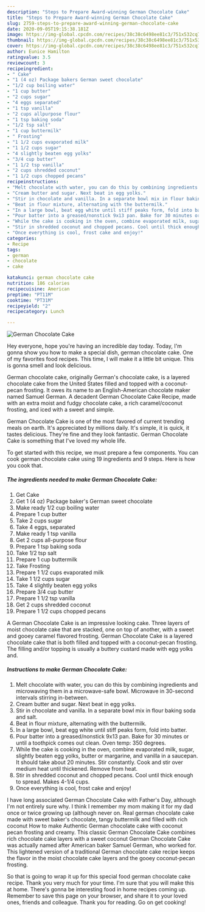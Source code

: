 ```yaml
---
description: "Steps to Prepare Award-winning German Chocolate Cake"
title: "Steps to Prepare Award-winning German Chocolate Cake"
slug: 2759-steps-to-prepare-award-winning-german-chocolate-cake
date: 2020-09-05T19:15:38.181Z
image: https://img-global.cpcdn.com/recipes/38c38c6498ee81c3/751x532cq70/german-chocolate-cake-recipe-main-photo.jpg
thumbnail: https://img-global.cpcdn.com/recipes/38c38c6498ee81c3/751x532cq70/german-chocolate-cake-recipe-main-photo.jpg
cover: https://img-global.cpcdn.com/recipes/38c38c6498ee81c3/751x532cq70/german-chocolate-cake-recipe-main-photo.jpg
author: Eunice Hamilton
ratingvalue: 3.5
reviewcount: 3
recipeingredient:
- " Cake"
- "1 (4 oz) Package bakers German sweet chocolate"
- "1/2 cup boiling water"
- "1 cup butter"
- "2 cups sugar"
- "4 eggs separated"
- "1 tsp vanilla"
- "2 cups allpurpose flour"
- "1 tsp baking soda"
- "1/2 tsp salt"
- "1 cup buttermilk"
- " Frosting"
- "1 1/2 cups evaporated milk"
- "1 1/2 cups sugar"
- "4 slightly beaten egg yolks"
- "3/4 cup butter"
- "1 1/2 tsp vanilla"
- "2 cups shredded coconut"
- "1 1/2 cups chopped pecans"
recipeinstructions:
- "Melt chocolate with water, you can do this by combining ingredients and microwaving them in a microwave-safe bowl. Microwave in 30-second intervals stirring in-between."
- "Cream butter and sugar. Next beat in egg yolks."
- "Stir in chocolate and vanilla. In a separate bowl mix in flour baking soda and salt."
- "Beat in flour mixture, alternating with the buttermilk."
- "In a large bowl, beat egg white until stiff peaks form, fold into batter."
- "Pour batter into a greased/nonstick 9x13 pan. Bake for 30 minutes or until a toothpick comes out clean. Oven temp: 350 degrees."
- "While the cake is cooking in the oven, combine evaporated milk, sugar, slightly beaten egg yolks, butter or margarine, and vanilla in a saucepan. It should take about 20 minutes. Stir constantly. Cook and stir over medium heat until thickened. Remove from heat."
- "Stir in shredded coconut and chopped pecans. Cool until thick enough to spread. Makes 4-1/4 cups."
- "Once everything is cool, frost cake and enjoy!"
categories:
- Recipe
tags:
- german
- chocolate
- cake

katakunci: german chocolate cake 
nutrition: 186 calories
recipecuisine: American
preptime: "PT11M"
cooktime: "PT31M"
recipeyield: "2"
recipecategory: Lunch

---
```



![German Chocolate Cake](https://img-global.cpcdn.com/recipes/38c38c6498ee81c3/751x532cq70/german-chocolate-cake-recipe-main-photo.jpg)

Hey everyone, hope you're having an incredible day today. Today, I'm gonna show you how to make a special dish, german chocolate cake. One of my favorites food recipes. This time, I will make it a little bit unique. This is gonna smell and look delicious.

German chocolate cake, originally German&#39;s chocolate cake, is a layered chocolate cake from the United States filled and topped with a coconut-pecan frosting. It owes its name to an English-American chocolate maker named Samuel German. A decadent German Chocolate Cake Recipe, made with an extra moist and fudgy chocolate cake, a rich caramel/coconut frosting, and iced with a sweet and simple.

German Chocolate Cake is one of the most favored of current trending meals on earth. It's appreciated by millions daily. It's simple, it is quick, it tastes delicious. They're fine and they look fantastic. German Chocolate Cake is something that I've loved my whole life.


To get started with this recipe, we must prepare a few components. You can cook german chocolate cake using 19 ingredients and 9 steps. Here is how you cook that.

<!--inarticleads1-->

##### The ingredients needed to make German Chocolate Cake:

1. Get  Cake
1. Get 1 (4 oz) Package baker&#39;s German sweet chocolate
1. Make ready 1/2 cup boiling water
1. Prepare 1 cup butter
1. Take 2 cups sugar
1. Take 4 eggs, separated
1. Make ready 1 tsp vanilla
1. Get 2 cups all-purpose flour
1. Prepare 1 tsp baking soda
1. Take 1/2 tsp salt
1. Prepare 1 cup buttermilk
1. Take  Frosting
1. Prepare 1 1/2 cups evaporated milk
1. Take 1 1/2 cups sugar
1. Take 4 slightly beaten egg yolks
1. Prepare 3/4 cup butter
1. Prepare 1 1/2 tsp vanilla
1. Get 2 cups shredded coconut
1. Prepare 1 1/2 cups chopped pecans


A German Chocolate Cake is an impressive looking cake. Three layers of moist chocolate cake that are stacked, one on top of another, with a sweet and gooey caramel flavored frosting. German Chocolate Cake is a layered chocolate cake that is both filled and topped with a coconut-pecan frosting. The filling and/or topping is usually a buttery custard made with egg yolks and. 

<!--inarticleads2-->

##### Instructions to make German Chocolate Cake:

1. Melt chocolate with water, you can do this by combining ingredients and microwaving them in a microwave-safe bowl. Microwave in 30-second intervals stirring in-between.
1. Cream butter and sugar. Next beat in egg yolks.
1. Stir in chocolate and vanilla. In a separate bowl mix in flour baking soda and salt.
1. Beat in flour mixture, alternating with the buttermilk.
1. In a large bowl, beat egg white until stiff peaks form, fold into batter.
1. Pour batter into a greased/nonstick 9x13 pan. Bake for 30 minutes or until a toothpick comes out clean. Oven temp: 350 degrees.
1. While the cake is cooking in the oven, combine evaporated milk, sugar, slightly beaten egg yolks, butter or margarine, and vanilla in a saucepan. It should take about 20 minutes. Stir constantly. Cook and stir over medium heat until thickened. Remove from heat.
1. Stir in shredded coconut and chopped pecans. Cool until thick enough to spread. Makes 4-1/4 cups.
1. Once everything is cool, frost cake and enjoy!


I have long associated German Chocolate Cake with Father&#39;s Day, although I&#39;m not entirely sure why. I think I remember my mom making it for my dad once or twice growing up (although never on. Real german chocolate cake made with sweet baker&#39;s chocolate, tangy buttermilk and filled with rich coconut How to make Authentic German chocolate cake with coconut pecan frosting and creamy. This classic German Chocolate Cake combines rich chocolate cake layers with a sweet coconut German Chocolate Cake was actually named after American baker Samuel German, who worked for. This lightened version of a traditional German chocolate cake recipe keeps the flavor in the moist chocolate cake layers and the gooey coconut-pecan frosting. 

So that is going to wrap it up for this special food german chocolate cake recipe. Thank you very much for your time. I'm sure that you will make this at home. There's gonna be interesting food in home recipes coming up. Remember to save this page on your browser, and share it to your loved ones, friends and colleague. Thank you for reading. Go on get cooking!
